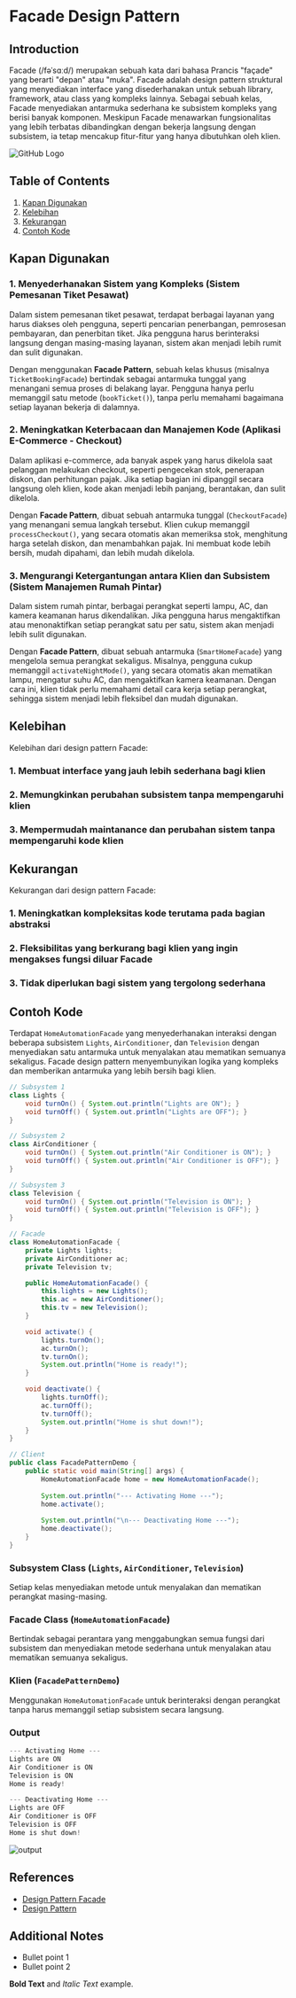 # Facade Design Pattern

## Introduction
Facade (/fəˈsɑːd/) merupakan sebuah kata dari bahasa Prancis "façade" yang berarti "depan" atau "muka". Facade adalah design pattern struktural yang menyediakan interface yang disederhanakan untuk sebuah library, framework, atau class yang kompleks lainnya. Sebagai sebuah kelas, Facade menyediakan antarmuka sederhana ke subsistem kompleks yang berisi banyak komponen. Meskipun Facade menawarkan fungsionalitas yang lebih terbatas dibandingkan dengan bekerja langsung dengan subsistem, ia tetap mencakup fitur-fitur yang hanya dibutuhkan oleh klien.

![GitHub Logo]([github.githubassets.com/images/modules/logos_page/GitHub-Mark.png](https://media.geeksforgeeks.org/wp-content/uploads/20240118172253/facade-method-banner.jpg))

## Table of Contents
1. [Kapan Digunakan](#kapan-digunakan)
2. [Kelebihan](#kelebihan)
3. [Kekurangan](#kekurangan)
4. [Contoh Kode](#contoh-kode)

## Kapan Digunakan
### 1. Menyederhanakan Sistem yang Kompleks (Sistem Pemesanan Tiket Pesawat)
Dalam sistem pemesanan tiket pesawat, terdapat berbagai layanan yang harus diakses oleh pengguna, seperti pencarian penerbangan, pemrosesan pembayaran, dan penerbitan tiket. Jika pengguna harus berinteraksi langsung dengan masing-masing layanan, sistem akan menjadi lebih rumit dan sulit digunakan.

Dengan menggunakan **Facade Pattern**, sebuah kelas khusus (misalnya `TicketBookingFacade`) bertindak sebagai antarmuka tunggal yang menangani semua proses di belakang layar. Pengguna hanya perlu memanggil satu metode (`bookTicket()`), tanpa perlu memahami bagaimana setiap layanan bekerja di dalamnya.



### 2. Meningkatkan Keterbacaan dan Manajemen Kode (Aplikasi E-Commerce - Checkout)
Dalam aplikasi e-commerce, ada banyak aspek yang harus dikelola saat pelanggan melakukan checkout, seperti pengecekan stok, penerapan diskon, dan perhitungan pajak. Jika setiap bagian ini dipanggil secara langsung oleh klien, kode akan menjadi lebih panjang, berantakan, dan sulit dikelola.

Dengan **Facade Pattern**, dibuat sebuah antarmuka tunggal (`CheckoutFacade`) yang menangani semua langkah tersebut. Klien cukup memanggil `processCheckout()`, yang secara otomatis akan memeriksa stok, menghitung harga setelah diskon, dan menambahkan pajak. Ini membuat kode lebih bersih, mudah dipahami, dan lebih mudah dikelola.


### 3. Mengurangi Ketergantungan antara Klien dan Subsistem (Sistem Manajemen Rumah Pintar)
Dalam sistem rumah pintar, berbagai perangkat seperti lampu, AC, dan kamera keamanan harus dikendalikan. Jika pengguna harus mengaktifkan atau menonaktifkan setiap perangkat satu per satu, sistem akan menjadi lebih sulit digunakan.

Dengan **Facade Pattern**, dibuat sebuah antarmuka (`SmartHomeFacade`) yang mengelola semua perangkat sekaligus. Misalnya, pengguna cukup memanggil `activateNightMode()`, yang secara otomatis akan mematikan lampu, mengatur suhu AC, dan mengaktifkan kamera keamanan. Dengan cara ini, klien tidak perlu memahami detail cara kerja setiap perangkat, sehingga sistem menjadi lebih fleksibel dan mudah digunakan.



## Kelebihan
Kelebihan dari design pattern Facade:
### 1. Membuat interface yang jauh lebih sederhana bagi klien
### 2. Memungkinkan perubahan subsistem tanpa mempengaruhi klien
### 3. Mempermudah maintanance dan perubahan sistem tanpa mempengaruhi kode klien

## Kekurangan
Kekurangan dari design pattern Facade:
### 1. Meningkatkan kompleksitas kode terutama pada bagian abstraksi
### 2. Fleksibilitas yang berkurang bagi klien yang ingin mengakses fungsi diluar Facade
### 3. Tidak diperlukan bagi sistem yang tergolong sederhana

## Contoh Kode
Terdapat `HomeAutomationFacade` yang menyederhanakan interaksi dengan beberapa subsistem `Lights`, `AirConditioner`, dan `Television` dengan menyediakan satu antarmuka untuk menyalakan atau mematikan semuanya sekaligus. Facade design pattern menyembunyikan logika yang kompleks dan memberikan antarmuka yang lebih bersih bagi klien.
``` java
// Subsystem 1
class Lights {
    void turnOn() { System.out.println("Lights are ON"); }
    void turnOff() { System.out.println("Lights are OFF"); }
}

// Subsystem 2
class AirConditioner {
    void turnOn() { System.out.println("Air Conditioner is ON"); }
    void turnOff() { System.out.println("Air Conditioner is OFF"); }
}

// Subsystem 3
class Television {
    void turnOn() { System.out.println("Television is ON"); }
    void turnOff() { System.out.println("Television is OFF"); }
}

// Facade
class HomeAutomationFacade {
    private Lights lights;
    private AirConditioner ac;
    private Television tv;

    public HomeAutomationFacade() {
        this.lights = new Lights();
        this.ac = new AirConditioner();
        this.tv = new Television();
    }

    void activate() {
        lights.turnOn();
        ac.turnOn();
        tv.turnOn();
        System.out.println("Home is ready!");
    }

    void deactivate() {
        lights.turnOff();
        ac.turnOff();
        tv.turnOff();
        System.out.println("Home is shut down!");
    }
}

// Client
public class FacadePatternDemo {
    public static void main(String[] args) {
        HomeAutomationFacade home = new HomeAutomationFacade();
        
        System.out.println("--- Activating Home ---");
        home.activate();
        
        System.out.println("\n--- Deactivating Home ---");
        home.deactivate();
    }
}
```
### Subsystem Class (`Lights`, `AirConditioner`, `Television`)
Setiap kelas menyediakan metode untuk menyalakan dan mematikan perangkat masing-masing.
### Facade Class (`HomeAutomationFacade`)
Bertindak sebagai perantara yang menggabungkan semua fungsi dari subsistem dan menyediakan metode sederhana untuk menyalakan atau mematikan semuanya sekaligus.
### Klien (`FacadePatternDemo`)
Menggunakan `HomeAutomationFacade` untuk berinteraksi dengan perangkat tanpa harus memanggil setiap subsistem secara langsung.

### Output
``` java
--- Activating Home ---
Lights are ON
Air Conditioner is ON
Television is ON
Home is ready!

--- Deactivating Home ---
Lights are OFF
Air Conditioner is OFF
Television is OFF
Home is shut down!
```
![output](https://cdn.discordapp.com/attachments/1039426101866405940/1349346532062662676/Screenshot_2025-03-12_183956.png?ex=67d2c462&is=67d172e2&hm=40f49d82345ff13249c127564586a1209a859a52dc1b23a718bb09131a95c65d&)


## References
- [Design Pattern Facade](https://www.geeksforgeeks.org/facade-design-pattern-introduction/)
- [Design Pattern](https://www.google.co.id/books/edition/Mastering_Design_Patterns_in_Java/oK8pEQAAQBAJ?hl=id&gbpv=1&dq=design+patterns&pg=PA8&printsec=frontcover)

## Additional Notes
- Bullet point 1
- Bullet point 2

**Bold Text** and *Italic Text* example.



